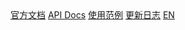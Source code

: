 <!-- index.html -->

<body>
  <nav>
    <a href="#/zh-cn/index">官方文档</a>
    <a href="#/api/">API Docs</a>
    <a href="/demo" target="_blank">使用范例</a>
    <a href="#/zh-cn/changelog">更新日志</a>
    <a href="#/en/index">EN</a>
  </nav>
</body>